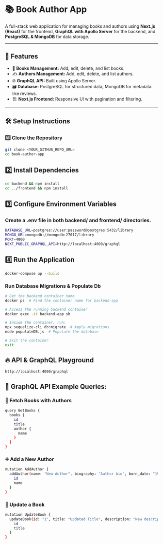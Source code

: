 # 📚 Book Author App

A full-stack web application for managing books and authors using **Next.js (React)** for the frontend, **GraphQL with Apollo Server** for the backend, and **PostgreSQL & MongoDB** for data storage.

---

## 🚀 Features

- 📖 **Books Management:** Add, edit, delete, and list books.
- ✍️ **Authors Management:** Add, edit, delete, and list authors.
- 🌐 **GraphQL API:** Built using Apollo Server.
- 🗃 **Database:** PostgreSQL for structured data, MongoDB for metadata like reviews.
- 🏗 **Next.js Frontend:** Responsive UI with pagination and filtering.

---

## 🛠️ Setup Instructions

### 1️⃣ Clone the Repository
```bash
git clone <YOUR_GITHUB_REPO_URL>
cd book-author-app
```

## 2️⃣ Install Dependencies
```bash
cd backend && npm install
cd ../frontend && npm install
```

## 3️⃣ Configure Environment Variables
### Create a .env file in both backend/ and frontend/ directories.
```bash
DATABASE_URL=postgres://user:password@postgres:5432/library
MONGO_URL=mongodb://mongodb:27017/library
PORT=4000
NEXT_PUBLIC_GRAPHQL_API=http://localhost:4000/graphql
```

## 4️⃣ Run the Application
```bash
docker-compose up --build
```

### Run Database Migrations & Populate Db
```bash
# Get the backend container name
docker ps  # Find the container name for backend-app

# Access the running backend container
docker exec -it backend-app sh

# Inside the container, run:
npx sequelize-cli db:migrate  # Apply migrations
node populateDB.js  # Populate the database

# Exit the container
exit
```

## 🔥 API & GraphQL Playground
```bash
http://localhost:4000/graphql
```

## 📡 GraphQL API Example Queries:
### 🔎 Fetch Books with Authors
```bash
query GetBooks {
  books {
    id
    title
    author {
      name
    }
  }
}
```

### ➕ Add a New Author
```bash
mutation AddAuthor {
  addAuthor(name: "New Author", biography: "Author bio", born_date: "1980-01-01") {
    id
    name
  }
}
```

### 📝 Update a Book
```bash
mutation UpdateBook {
  updateBook(id: "1", title: "Updated Title", description: "New description") {
    id
    title
  }
}
```
